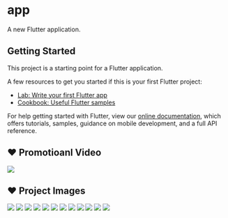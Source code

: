 # app

A new Flutter application.

## Getting Started

This project is a starting point for a Flutter application.

A few resources to get you started if this is your first Flutter project:

- [Lab: Write your first Flutter app](https://flutter.dev/docs/get-started/codelab)
- [Cookbook: Useful Flutter samples](https://flutter.dev/docs/cookbook)

For help getting started with Flutter, view our
[online documentation](https://flutter.dev/docs), which offers tutorials,
samples, guidance on mobile development, and a full API reference.

## :heart: Promotioanl Video
<img src="https://user-images.githubusercontent.com/48072325/101047970-8e0a6a80-3582-11eb-9018-5d61818c358a.gif">


## :heart: Project Images

<img src="https://user-images.githubusercontent.com/48072325/101151918-a631c680-3622-11eb-8a24-570ee68f9677.jpg">
<img src="https://user-images.githubusercontent.com/48072325/101151926-a762f380-3622-11eb-8436-bfe2cfbfc72f.jpg">
<img src="https://user-images.githubusercontent.com/48072325/101151928-a762f380-3622-11eb-91e5-4b3aab858fc7.jpg">
<img src="https://user-images.githubusercontent.com/48072325/101151933-a8942080-3622-11eb-90b8-cafbc81d793f.jpg">
<img src="https://user-images.githubusercontent.com/48072325/101151935-a8942080-3622-11eb-9c94-f2e718a16710.jpg">
<img src="https://user-images.githubusercontent.com/48072325/101151939-a92cb700-3622-11eb-9da2-8744fef49838.jpg">
<img src="https://user-images.githubusercontent.com/48072325/101151941-a9c54d80-3622-11eb-8527-8e8447557c1b.jpg">
<img src="https://user-images.githubusercontent.com/48072325/101151942-aa5de400-3622-11eb-94c4-f67055d198a5.jpg">
<img src="https://user-images.githubusercontent.com/48072325/101151943-aaf67a80-3622-11eb-8abb-b57050013741.jpg">
<img src="https://user-images.githubusercontent.com/48072325/101151945-aaf67a80-3622-11eb-8e3a-769d79d5f3fb.jpg">
<img src="https://user-images.githubusercontent.com/48072325/101151947-ab8f1100-3622-11eb-90b6-b3c266551a7f.jpg">
<img src="https://user-images.githubusercontent.com/48072325/101151950-ac27a780-3622-11eb-945d-f0366f056d54.jpg">
